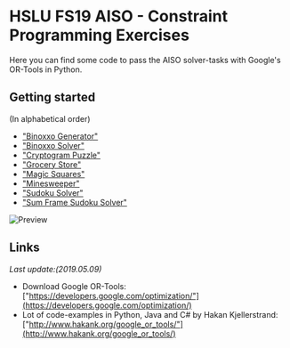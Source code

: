 # HSLU FS19 AISO - Constraint Programming Exercises  
Here you can find some code to pass the AISO solver-tasks with Google's OR-Tools in Python.

## Getting started
(In alphabetical order)
* ["Binoxxo Generator"](HSLU_FS19_AISO_Exercises/Constraint_Programming/BinoxxoGenerator.ipynb)
* ["Binoxxo Solver"](HSLU_FS19_AISO_Exercises/Constraint_Programming/BinoxxoSolver.ipynb)
* ["Cryptogram Puzzle"](HSLU_FS19_AISO_Exercises/Constraint_Programming/CryptogramPuzzle.ipynb)
* ["Grocery Store"](HSLU_FS19_AISO_Exercises/Constraint_Programming/GroceryStore.ipynb)
* ["Magic Squares"](HSLU_FS19_AISO_Exercises/Constraint_Programming/MagicSquares.ipynb)
* ["Minesweeper"](HSLU_FS19_AISO_Exercises/Constraint_Programming/Minesweeper.ipynb)
* ["Sudoku Solver"](HSLU_FS19_AISO_Exercises/Constraint_Programming/SudokuSolver.ipynb)
* ["Sum Frame Sudoku Solver"](HSLU_FS19_AISO_Exercises/Constraint_Programming/SumFrameSudokuSolver.ipynb)  

![Preview](HSLU_FS19_AISO_Exercises/Constraint_Programming/images/Preview.png)  

## Links
_Last update:(2019.05.09)_
* Download Google OR-Tools: ["https://developers.google.com/optimization/"](https://developers.google.com/optimization/)
* Lot of code-examples in Python, Java and C# by Hakan Kjellerstrand: ["http://www.hakank.org/google_or_tools/"](http://www.hakank.org/google_or_tools/)

